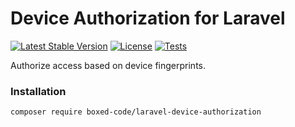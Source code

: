 # Device Authorization for Laravel

[![Latest Stable Version](https://poser.pugx.org/boxed-code/laravel-device-authorization/v)](//packagist.org/packages/boxed-code/laravel-device-authorization)
[![License](https://poser.pugx.org/boxed-code/laravel-challenge/license)](https://packagist.org/packages/boxed-code/laravel-challenge)
[![Tests](https://github.com/boxed-code/laravel-device-authorization/actions/workflows/run_tests.yml/badge.svg)](https://github.com/boxed-code/laravel-device-authorization/actions/workflows/run_tests.yml)

Authorize access based on device fingerprints.

### Installation
```composer require boxed-code/laravel-device-authorization```
